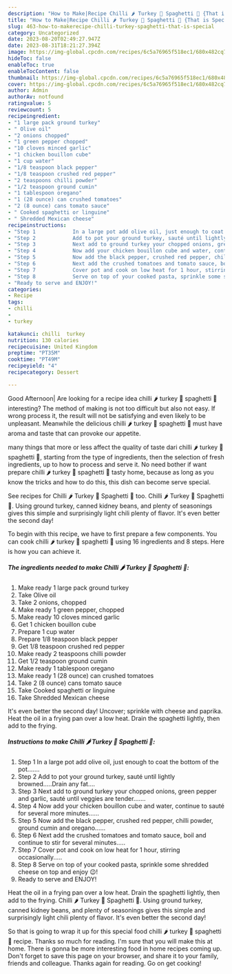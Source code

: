 ```yaml
---
description: "How to Make|Recipe Chilli 🌶 Turkey 🦃 Spaghetti 🍝 {That is Special"
title: "How to Make|Recipe Chilli 🌶 Turkey 🦃 Spaghetti 🍝 {That is Special"
slug: 463-how-to-makerecipe-chilli-turkey-spaghetti-that-is-special
category: Uncategorized
date: 2023-08-20T02:49:27.947Z
date: 2023-08-31T18:21:27.394Z
image: https://img-global.cpcdn.com/recipes/6c5a76965f518ec1/680x482cq70/chilli-turkey-spaghetti-recipe-main-photo.jpg
hideToc: false
enableToc: true
enableTocContent: false
thumbnail: https://img-global.cpcdn.com/recipes/6c5a76965f518ec1/680x482cq70/chilli-turkey-spaghetti-recipe-main-photo.jpg
cover: https://img-global.cpcdn.com/recipes/6c5a76965f518ec1/680x482cq70/chilli-turkey-spaghetti-recipe-main-photo.jpg
author: Admin
authorAv: notfound
ratingvalue: 5
reviewcount: 5
recipeingredient:
- "1 large pack ground turkey"
- " Olive oil"
- "2 onions chopped"
- "1 green pepper chopped"
- "10 cloves minced garlic"
- "1 chicken bouillon cube"
- "1 cup water"
- "1/8 teaspoon black pepper"
- "1/8 teaspoon crushed red pepper"
- "2 teaspoons chilli powder"
- "1/2 teaspoon ground cumin"
- "1 tablespoon oregano"
- "1 (28 ounce) can crushed tomatoes"
- "2 (8 ounce) cans tomato sauce"
- " Cooked spaghetti or linguine"
- " Shredded Mexican cheese"
recipeinstructions:
- "Step 1            In a large pot add olive oil, just enough to coat the bottom of the pot......."
- "Step 2            Add to pot your ground turkey, sauté until lightly browned.....Drain any fat...."
- "Step 3            Next add to ground turkey your chopped onions, green pepper and garlic, sauté until veggies are tender......."
- "Step 4            Now add your chicken bouillon cube and water, continue to sauté for several more minutes......"
- "Step 5            Now add the black pepper, crushed red pepper, chilli powder, ground cumin and oregano......"
- "Step 6            Next add the crushed tomatoes and tomato sauce, boil and continue to stir for several minutes....."
- "Step 7            Cover pot and cook on low heat for 1 hour, stirring occasionally....."
- "Step 8            Serve on top of your cooked pasta, sprinkle some shredded cheese on top and enjoy 😉!"
- "Ready to serve and ENJOY!"
categories:
- Recipe
tags:
- chilli
- 
- turkey

katakunci: chilli  turkey 
nutrition: 130 calories
recipecuisine: United Kingdom
preptime: "PT35M"
cooktime: "PT49M"
recipeyield: "4"
recipecategory: Dessert

---
```



Good Afternoon| Are looking for a recipe idea chilli 🌶 turkey 🦃 spaghetti 🍝 interesting? The method of making is not too difficult but also not easy. If wrong process it, the result will not be satisfying and even likely to be unpleasant. Meanwhile the delicious chilli 🌶 turkey 🦃 spaghetti 🍝 must have aroma and taste that can provoke our appetite.






many things that more or less affect the quality of taste dari chilli 🌶 turkey 🦃 spaghetti 🍝, starting from the type of ingredients, then the selection of fresh ingredients, up to how to process and serve it. No need bother if want prepare chilli 🌶 turkey 🦃 spaghetti 🍝 tasty home, because as long as you know the tricks and how to do this, this dish can become serve  special.


See recipes for Chilli 🌶 Turkey 🦃 Spaghetti 🍝 too. Chilli 🌶 Turkey 🦃 Spaghetti 🍝. Using ground turkey, canned kidney beans, and plenty of seasonings gives this simple and surprisingly light chili plenty of flavor. It&#39;s even better the second day!


To begin with this recipe, we have to first prepare a few components. You can cook chilli 🌶 turkey 🦃 spaghetti 🍝 using 16 ingredients and 8 steps. Here is how you can achieve it.

<!--inarticleads1-->

##### The ingredients needed to make Chilli 🌶 Turkey 🦃 Spaghetti 🍝:

1. Make ready 1 large pack ground turkey
1. Take  Olive oil
1. Take 2 onions, chopped
1. Make ready 1 green pepper, chopped
1. Make ready 10 cloves minced garlic
1. Get 1 chicken bouillon cube
1. Prepare 1 cup water
1. Prepare 1/8 teaspoon black pepper
1. Get 1/8 teaspoon crushed red pepper
1. Make ready 2 teaspoons chilli powder
1. Get 1/2 teaspoon ground cumin
1. Make ready 1 tablespoon oregano
1. Make ready 1 (28 ounce) can crushed tomatoes
1. Take 2 (8 ounce) cans tomato sauce
1. Take  Cooked spaghetti or linguine
1. Take  Shredded Mexican cheese


It&#39;s even better the second day! Uncover; sprinkle with cheese and paprika. Heat the oil in a frying pan over a low heat. Drain the spaghetti lightly, then add to the frying. 

<!--inarticleads2-->

##### Instructions to make Chilli 🌶 Turkey 🦃 Spaghetti 🍝:

1. Step 1            In a large pot add olive oil, just enough to coat the bottom of the pot.......
1. Step 2            Add to pot your ground turkey, sauté until lightly browned.....Drain any fat....
1. Step 3            Next add to ground turkey your chopped onions, green pepper and garlic, sauté until veggies are tender.......
1. Step 4            Now add your chicken bouillon cube and water, continue to sauté for several more minutes......
1. Step 5            Now add the black pepper, crushed red pepper, chilli powder, ground cumin and oregano......
1. Step 6            Next add the crushed tomatoes and tomato sauce, boil and continue to stir for several minutes.....
1. Step 7            Cover pot and cook on low heat for 1 hour, stirring occasionally.....
1. Step 8            Serve on top of your cooked pasta, sprinkle some shredded cheese on top and enjoy 😉!
1. Ready to serve and ENJOY!

Heat the oil in a frying pan over a low heat. Drain the spaghetti lightly, then add to the frying. Chilli 🌶 Turkey 🦃 Spaghetti 🍝. Using ground turkey, canned kidney beans, and plenty of seasonings gives this simple and surprisingly light chili plenty of flavor. It&#39;s even better the second day! 

So that is going to wrap it up for this special food chilli 🌶 turkey 🦃 spaghetti 🍝 recipe. Thanks so much for reading. I'm sure that you will make this at home. There is gonna be more interesting food in home recipes coming up. Don't forget to save this page on your browser, and share it to your family, friends and colleague. Thanks again for reading. Go on get cooking!
